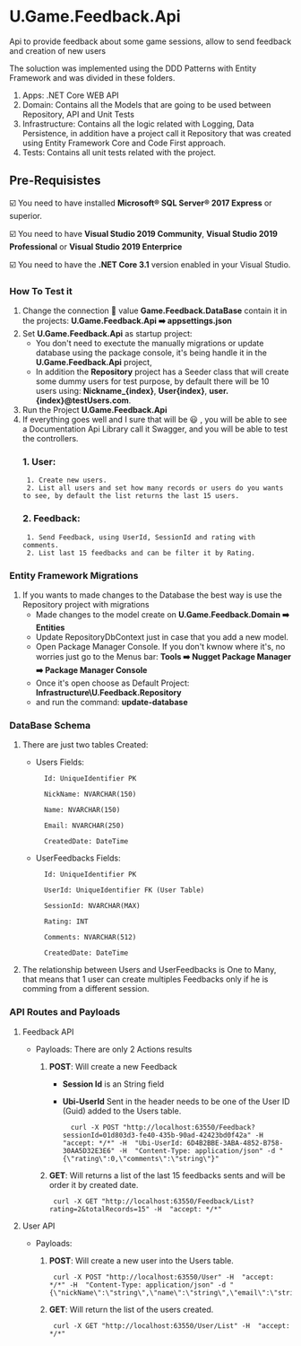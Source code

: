 # U.Game.Feedback.Api
Api to provide feedback about some game sessions, allow to send feedback and creation of new users

The soluction was implemented using the DDD Patterns with Entity Framework and was divided in these folders.
1. Apps: .NET Core WEB API
2. Domain: Contains all the Models that are going to be used between Repository, API and Unit Tests
3. Infrastructure: Contains all the logic related with Logging, Data Persistence, in addition have a project call it Repository that was created using Entity Framework Core and Code First approach.
5. Tests: Contains all unit tests related with the project.

## Pre-Requisistes
:ballot_box_with_check: You need to have installed **Microsoft® SQL Server® 2017 Express** or superior.

:ballot_box_with_check: You need to have **Visual Studio 2019 Community**, **Visual Studio 2019 Professional** or **Visual Studio 2019 Enterprice**

:ballot_box_with_check: You need to have the **.NET Core 3.1** version enabled in your Visual Studio.


### How To Test it
1. Change the connection :key: value **Game.Feedback.DataBase** contain it in the projects: **U.Game.Feedback.Api ➡️ appsettings.json**
3. Set **U.Game.Feedback.Api** as startup project: 
	- You don't need to exectute the manually migrations or update database using the package console, it's being handle it in the **U.Game.Feedback.Api** project, 
	- In addition the **Repository** project has a Seeder class that will create some dummy users for test purpose, by default there will be 10 users using: **Nickname_{index}**, **User{index}**, **user.{index}@testUsers.com**.
5. Run the Project **U.Game.Feedback.Api**
6. If everything goes well and I sure that will be :smiley: , you will be able to see a Documentation Api Library call it Swagger, and you will be able to test the controllers.
	### 1. User: 
		1. Create new users.
		2. List all users and set how many records or users do you wants to see, by default the list returns the last 15 users.
	### 2. Feedback:
		1. Send Feedback, using UserId, SessionId and rating with comments.
		2. List last 15 feedbacks and can be filter it by Rating.
		
### Entity Framework Migrations
1. If you wants to made changes to the Database the best way is use the Repository project with migrations	
	- Made changes to the model create on **U.Game.Feedback.Domain ➡️ Entities**
	- Update RepositoryDbContext just in case that you add a new model.
	- Open Package Manager Console. If you don't kwnow where it's, no worries just go to the Menus bar: **Tools ➡️ Nugget Package Manager ➡️  Package Manager Console**
	- Once it's open choose as Default Project: **Infrastructure\U.Feedback.Repository**
	- and run the command: **update-database**
	
### DataBase Schema
1. There are just two tables Created:
	- Users	Fields: 
		
			Id: UniqueIdentifier PK
			
			NickName: NVARCHAR(150)
			
			Name: NVARCHAR(150)
			
			Email: NVARCHAR(250)
			
			CreatedDate: DateTime
	- UserFeedbacks	Fields:
		
			Id: UniqueIdentifier PK
			
			UserId: UniqueIdentifier FK (User Table)
			
			SessionId: NVARCHAR(MAX)
			
			Rating: INT
			
			Comments: NVARCHAR(512)
			
			CreatedDate: DateTime			
2. The relationship between Users and UserFeedbacks is One to Many, that means that 1 user can create multiples Feedbacks only if he is comming from a different session.

### API Routes and Payloads
1. Feedback API	
	- Payloads: There are only 2 Actions results
		
		1. **POST**: Will create a new Feedback 
			- **Session Id** is an String field 
			- **Ubi-UserId** Sent in the header needs to be one of the User ID (Guid) added to the Users table.	
	
	
					curl -X POST "http://localhost:63550/Feedback?sessionId=01d803d3-fe40-435b-90ad-42423bd0f42a" -H  "accept: */*" -H  "Ubi-UserId: 6D4B2BBE-3ABA-4852-B758-30AA5D32E3E6" -H  "Content-Type: application/json" -d "{\"rating\":0,\"comments\":\"string\"}"
				
				
		2. **GET**: Will returns a list of the last 15 feedbacks sents and will be order it by created date.

				curl -X GET "http://localhost:63550/Feedback/List?rating=2&totalRecords=15" -H  "accept: */*"

2. User API	
	- Payloads:
	
		1. **POST**: Will create a new user into the Users table.		
	
	
				curl -X POST "http://localhost:63550/User" -H  "accept: */*" -H  "Content-Type: application/json" -d "{\"nickName\":\"string\",\"name\":\"string\",\"email\":\"string\"}"


		2. **GET**: Will return the list of the users created.
		
		
				curl -X GET "http://localhost:63550/User/List" -H  "accept: */*"
		
		

